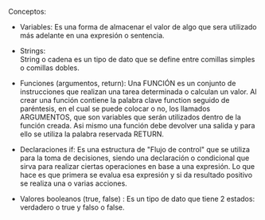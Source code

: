 Conceptos:
* Variables:
                Es una forma de almacenar el valor de algo que sera utilizado más adelante en una expresión o sentencia.
                
* Strings:      
                String o cadena es un tipo de dato que se define entre comillas simples o comillas dobles.

* Funciones (argumentos, return):
                Una FUNCIÓN es un conjunto de instrucciones que realizan una tarea determinada o calculan un valor.
                Al crear una función contiene la palabra clave function seguido de paréntesis, en el cual se puede colocar o no, los llamados ARGUMENTOS, que son variables que serán utilizados dentro de la función creada.
                Asi mismo una función debe devolver una salida y para ello se utiliza la palabra reservada RETURN.

* Declaraciones if:
                Es una estructura de "Flujo de control" que se utiliza para la toma de decisiones, siendo una declaración o condicional que sirva para realizar ciertas operaciones en base a una expresión.
                Lo que hace es que primera se evalua esa expresión y si da resultado positivo se realiza una o varias acciones.

* Valores booleanos (true, false) :
                Es un tipo de dato que tiene 2 estados: verdadero o true y falso o false.

                